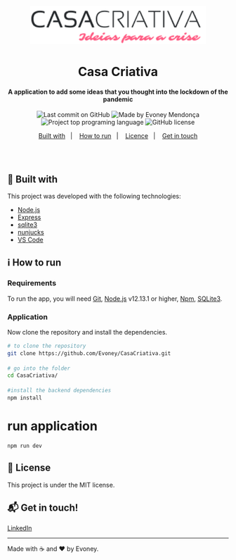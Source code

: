 <h1 align="center">
  <img alt="Casa Criativa" src="public/CasaCriativalogo.png" width="400px" />
    <br>
</h1>

<h1 align="center">
   Casa Criativa  
</h1>

<h4 align="center">
  A application to add some ideas that you thought into the lockdown of the pandemic 
</h4>

<p align="center">
<img alt="Last commit on GitHub" src="https://img.shields.io/github/last-commit/Evoney/CasaCriativa?color=FF5E84">
<img alt="Made by Evoney Mendonça" src="https://img.shields.io/badge/made%20by-Evoney-%20?color=FF5E84">
<img alt="Project top programing language" src="https://img.shields.io/github/languages/top/Evoney/CasaCriativa?color=FF5E84">
 <img alt="GitHub license" src="https://img.shields.io/github/license/Evoney/CasaCriativa?color=FF5E84">
</p> 

<p align="center">
  <a href="#rocket-built-with">Built with</a>&nbsp;&nbsp;&nbsp;|&nbsp;&nbsp;&nbsp;
  <a href="#information_source-how-to-run">How to run</a>&nbsp;&nbsp;&nbsp;|&nbsp;&nbsp;&nbsp;
  <a href="#page_facing_up-license">Licence</a>&nbsp;&nbsp;&nbsp;|&nbsp;&nbsp;&nbsp;
  <a href="#mailbox_with_mail-get-in-touch">Get in touch</a>
</p>
<br><br>

## :rocket: Built with

This project was developed with the following technologies:

-  [Node.js](https://nodejs.org/)
-  [Express](https://expressjs.com/)
-  [sqlite3](https://sqlitebrowser.org/)
-  [nunjucks](https://www.npmjs.com/package/nunjucks)
-  [VS Code](https://code.visualstudio.com/)

## :information_source: How to run

### Requirements
To run the app, you will need [Git](https://git-scm.com), [Node.js](https://nodejs.org/) v12.13.1 or higher, [Npm](https://www.npmjs.com/), [SQLite3](https://sqlitebrowser.org/).
<br>

### Application
Now clone the repository and install the dependencies.
```bash
# to clone the repository
git clone https://github.com/Evoney/CasaCriativa.git

# go into the folder
cd CasaCriativa/

#install the backend dependencies
npm install

```


# run application
```bash
npm run dev
```

## :page_facing_up: License

This project is under the MIT license. 

## :mailbox_with_mail: Get in touch!

[LinkedIn](www.linkedin.com/in/evoney-mendonça)

---

Made with :coffee: and ♥ by Evoney.
